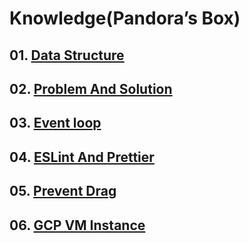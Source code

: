 # Knowledge(Pandora’s Box)

## 01. [Data Structure](https://github.com/KangJiJi/Study/tree/master/JS/Knowledge/DataStructure)

## 02. [Problem And Solution](https://github.com/KangJiJi/Study/tree/master/JS/Knowledge/ProblemAndSolution)

## 03. [Event loop](https://github.com/KangJiJi/Study/tree/master/JS/Knowledge/EventLoop)

## 04. [ESLint And Prettier](https://github.com/KangJiJi/Study/tree/master/JS/Knowledge/ESLintAndPrettier)

## 05. [Prevent Drag](https://github.com/KangJiJi/Study/tree/master/JS/Knowledge/PreventDrag)

## 06. [GCP VM Instance](https://github.com/KangJiJi/Study/tree/master/JS/Knowledge/VMInstance)
